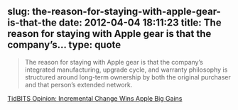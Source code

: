 slug: the-reason-for-staying-with-apple-gear-is-that-the
date: 2012-04-04 18:11:23
title: The reason for staying with Apple gear is that the company’s...
type: quote
---

> The reason for staying with Apple gear is that the company’s integrated manufacturing, upgrade cycle, and warranty philosophy is structured around long-term ownership by both the original purchaser and that person’s extended network.

[TidBITS Opinion: Incremental Change Wins Apple Big Gains](http://tidbits.com/article/12856)
